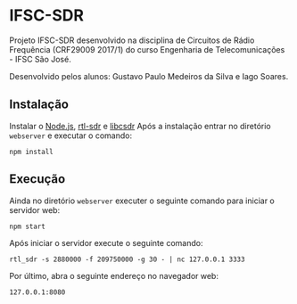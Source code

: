 # IFSC-SDR

Projeto IFSC-SDR desenvolvido na disciplina de Circuitos de Rádio Frequência (CRF29009 2017/1) do curso Engenharia de Telecomunicações - IFSC São José.

Desenvolvido pelos alunos: Gustavo Paulo Medeiros da Silva e Iago Soares.

## Instalação

Instalar o [Node.js](https://nodejs.org/en/download/package-manager/), [rtl-sdr](http://osmocom.org/projects/sdr/wiki/rtl-sdr) e [libcsdr](https://github.com/simonyiszk/csdr)
Após a instalação entrar no diretório `webserver` e executar o comando: 
```
npm install
```

## Execução

Ainda no diretório `webserver` executer o seguinte comando para iniciar o servidor web:
```
npm start
```

Após iniciar o servidor execute o seguinte comando:
```
rtl_sdr -s 2880000 -f 209750000 -g 30 - | nc 127.0.0.1 3333
```

Por último, abra o seguinte endereço no navegador web:
```
127.0.0.1:8080
```
